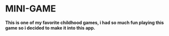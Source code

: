 # MINI-GAME
**This is one of my favorite childhood games, i had so much fun playing this game so i decided to make it into this app.**
